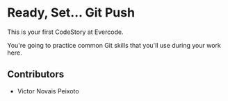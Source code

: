 
# Ready, Set... Git Push

This is your first CodeStory at Evercode.

You're going to practice common Git skills that you'll use during your work here.

## Contributors

- Victor Novais Peixoto